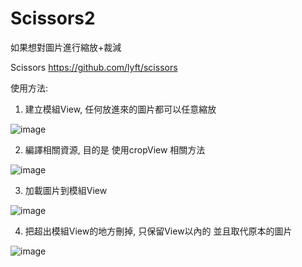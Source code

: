 # Scissors2
如果想對圖片進行縮放+裁減

Scissors
https://github.com/lyft/scissors

使用方法:

1. 建立模組View, 任何放進來的圖片都可以任意縮放
  
![image](http://i.imgur.com/KkrDTjD.png)

2. 編譯相關資源, 目的是 使用cropView 相關方法
  
![image](http://i.imgur.com/JE9mMQK.png)
   
3. 加載圖片到模組View
  
![image](http://i.imgur.com/xcbJSJe.png)
   
4. 把超出模組View的地方刪掉, 只保留View以內的
   並且取代原本的圖片
  
![image](http://i.imgur.com/gXpbDCS.png)

